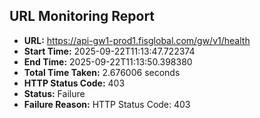 ## URL Monitoring Report

- **URL:** https://api-gw1-prod1.fisglobal.com/gw/v1/health
- **Start Time:** 2025-09-22T11:13:47.722374
- **End Time:** 2025-09-22T11:13:50.398380
- **Total Time Taken:** 2.676006 seconds
- **HTTP Status Code:** 403
- **Status:** Failure
- **Failure Reason:** HTTP Status Code: 403
